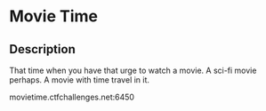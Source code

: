 # Movie Time

## Description

That time when you have that urge to watch a movie. A sci-fi movie perhaps. A movie with time travel in it.

movietime.ctfchallenges.net:6450

